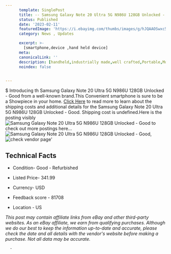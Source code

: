 ```yaml
---
      template: SinglePost
      title: -- Samsung Galaxy Note 20 Ultra 5G N986U 128GB Unlocked - Good
      status: Published
      date: '2023-02-11'
      featuredImage: 'https://i.ebayimg.com/thumbs/images/g/hJQAAOSwxc5jj5vD/s-l225.jpg'
      category: News , Updates

      excerpt: >-
        [smartphone,device ,hand held device]
      meta:
      canonicalLink: ''
      description: [handheld,industrially made,well crafted,Portable,Mobile,Compact,Convenient,Lightweight,Maneuverable,Man-portable,Miniature,Carriable,Hand-held,Light,Holdable,Transportable,Mobile device,Pocket-sized,On-the-go,Wireless,Cordless,Compact size,Convenient size, smartphone,device ,hand held device]
      noindex: false
      

---
```

$
      Introducing th Samsung Galaxy Note 20 Ultra 5G N986U 128GB Unlocked - Good from a well-known brand.This Convenient smartphone is sure to be a Showpiece in your home. [Click Here](https://www.ebay.com/itm/255534549715?hash=item3b7f0bcad3%3Ag%3AhJQAAOSwxc5jj5vD&mkevt=1&mkcid=1&mkrid=711-53200-19255-0&campid=%253CePNCampaignId%253E&customid=%253CreferenceId%253E&toolid=10049) to read more to learn about the shipping costs and additional details for the Samsung Galaxy Note 20 Ultra 5G N986U 128GB Unlocked - Good. Shipping cost is undefined.Here is the posting visibly ![Samsung Galaxy Note 20 Ultra 5G N986U 128GB Unlocked - Good](https://i.ebayimg.com/thumbs/images/g/hJQAAOSwxc5jj5vD/s-l225.jpg) to check out more postings here... ![Samsung Galaxy Note 20 Ultra 5G N986U 128GB Unlocked - Good](https://i.ebayimg.com/images/g/hJQAAOSwxc5jj5vD/s-l1600.jpg), ![check vendor page](https://origin-galleryplus.ebayimg.com/ws/web/255534549715_2_0_1/225x225.jpg,https://origin-galleryplus.ebayimg.com/ws/web/255534549715_3_0_1/225x225.jpg,https://origin-galleryplus.ebayimg.com/ws/web/255534549715_4_0_1/225x225.jpg,https://origin-galleryplus.ebayimg.com/ws/web/255534549715_5_0_1/225x225.jpg,https://origin-galleryplus.ebayimg.com/ws/web/255534549715_6_0_1/225x225.jpg)'

      

 ## Technical Facts 



     
      

 - Condition- Good - Refurbished 


      

 - Listed Price- 341.99 


      

 - Currency- USD 


      

 - Feedback score - 81708 


      

 - Location - US 


      
      

 *_This post may contain affiliate links from eBay and other third-party websites. As an eBay affiliate, we earn from qualifying purchases. Although we do our best to keep the information up-to-date and accurate, please check the date and all details with the vendor's website before making a purchase. Not all data may be accurate._*




      -

